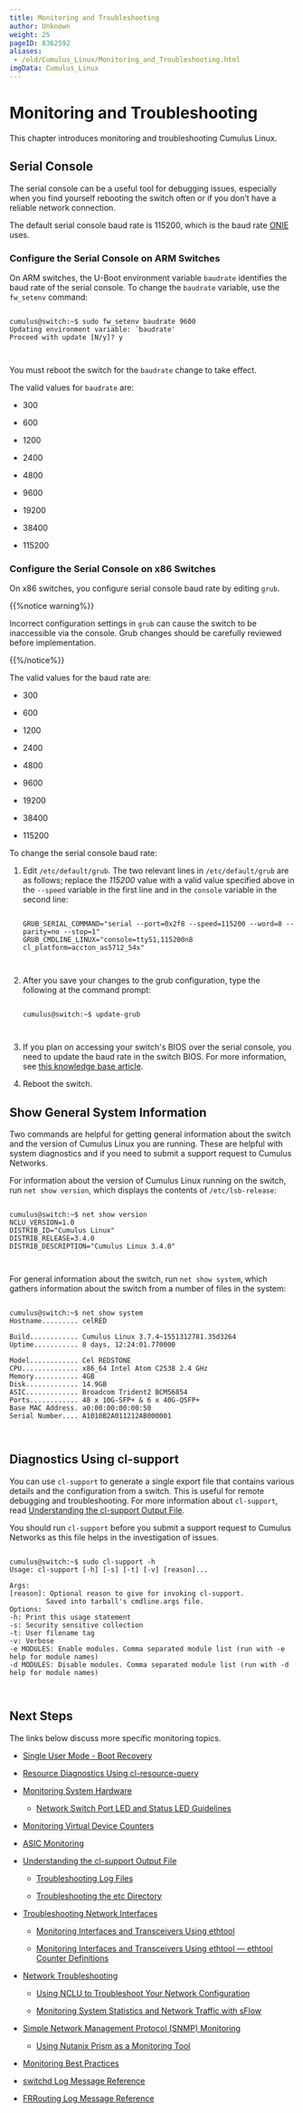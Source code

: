 ```yaml
---
title: Monitoring and Troubleshooting
author: Unknown
weight: 25
pageID: 8362592
aliases:
 - /old/Cumulus_Linux/Monitoring_and_Troubleshooting.html
imgData: Cumulus_Linux
---
```

# Monitoring and Troubleshooting

This chapter introduces monitoring and troubleshooting Cumulus Linux.

## Serial Console

The serial console can be a useful tool for debugging issues, especially
when you find yourself rebooting the switch often or if you don’t have a
reliable network connection.

The default serial console baud rate is 115200, which is the baud rate
[ONIE](http://opencomputeproject.github.io/onie/) uses.

### Configure the Serial Console on ARM Switches

On ARM switches, the U-Boot environment variable `baudrate` identifies
the baud rate of the serial console. To change the `baudrate` variable,
use the `fw_setenv` command:

``` 
                   
cumulus@switch:~$ sudo fw_setenv baudrate 9600
Updating environment variable: `baudrate'
Proceed with update [N/y]? y
   
    
```

You must reboot the switch for the `baudrate` change to take effect.

The valid values for `baudrate` are:

  - 300

  - 600

  - 1200

  - 2400

  - 4800

  - 9600

  - 19200

  - 38400

  - 115200

### Configure the Serial Console on x86 Switches

On x86 switches, you configure serial console baud rate by editing
`grub`.

{{%notice warning%}}

Incorrect configuration settings in `grub` can cause the switch to be
inaccessible via the console. Grub changes should be carefully reviewed
before implementation.

{{%/notice%}}

The valid values for the baud rate are:

  - 300

  - 600

  - 1200

  - 2400

  - 4800

  - 9600

  - 19200

  - 38400

  - 115200

To change the serial console baud rate:

1.  Edit `/etc/default/grub`. The two relevant lines in
    `/etc/default/grub` are as follows; replace the *115200* value with
    a valid value specified above in the `--speed` variable in the first
    line and in the `console` variable in the second line:
    
    ``` 
                       
    GRUB_SERIAL_COMMAND="serial --port=0x2f8 --speed=115200 --word=8 --parity=no --stop=1"              
    GRUB_CMDLINE_LINUX="console=ttyS1,115200n8 cl_platform=accton_as5712_54x"
       
        
    ```

2.  After you save your changes to the grub configuration, type the
    following at the command prompt:
    
    ``` 
                       
    cumulus@switch:~$ update-grub
       
        
    ```

3.  If you plan on accessing your switch's BIOS over the serial console,
    you need to update the baud rate in the switch BIOS. For more
    information, see [this knowledge base
    article](https://support.cumulusnetworks.com/hc/en-us/articles/203884473).

4.  Reboot the switch.

## Show General System Information

Two commands are helpful for getting general information about the
switch and the version of Cumulus Linux you are running. These are
helpful with system diagnostics and if you need to submit a support
request to Cumulus Networks.

For information about the version of Cumulus Linux running on the
switch, run `net show version`, which displays the contents of
`/etc/lsb-release`:

``` 
                   
cumulus@switch:~$ net show version
NCLU_VERSION=1.0
DISTRIB_ID="Cumulus Linux"
DISTRIB_RELEASE=3.4.0
DISTRIB_DESCRIPTION="Cumulus Linux 3.4.0"
   
    
```

For general information about the switch, run `net show system`, which
gathers information about the switch from a number of files in the
system:

``` 
                   
cumulus@switch:~$ net show system
Hostname......... celRED
 
Build............ Cumulus Linux 3.7.4~1551312781.35d3264
Uptime........... 8 days, 12:24:01.770000
 
Model............ Cel REDSTONE
CPU.............. x86_64 Intel Atom C2538 2.4 GHz
Memory........... 4GB
Disk............. 14.9GB
ASIC............. Broadcom Trident2 BCM56854
Ports............ 48 x 10G-SFP+ & 6 x 40G-QSFP+
Base MAC Address. a0:00:00:00:00:50
Serial Number.... A1010B2A011212AB000001
   
    
```

## Diagnostics Using cl-support

You can use `cl-support` to generate a single export file that contains
various details and the configuration from a switch. This is useful for
remote debugging and troubleshooting. For more information about
`cl-support`, read [Understanding the cl-support Output
File](/old/Cumulus_Linux/Understanding_the_cl-support_Output_File.html).

You should run `cl-support` before you submit a support request to
Cumulus Networks as this file helps in the investigation of issues.

``` 
                   
cumulus@switch:~$ sudo cl-support -h
Usage: cl-support [-h] [-s] [-t] [-v] [reason]...
 
Args:
[reason]: Optional reason to give for invoking cl-support.
         Saved into tarball's cmdline.args file.
Options:
-h: Print this usage statement
-s: Security sensitive collection
-t: User filename tag
-v: Verbose
-e MODULES: Enable modules. Comma separated module list (run with -e help for module names)
-d MODULES: Disable modules. Comma separated module list (run with -d help for module names)
   
    
```

## Next Steps

The links below discuss more specific monitoring topics.

  - [Single User Mode - Boot
    Recovery](/old/Cumulus_Linux/Single_User_Mode_-_Boot_Recovery.html)

  - [Resource Diagnostics Using
    cl-resource-query](/old/Cumulus_Linux/Resource_Diagnostics_Using_cl-resource-query.html)

  - [Monitoring System
    Hardware](/old/Cumulus_Linux/Monitoring_System_Hardware.html)
    
      - [Network Switch Port LED and Status LED
        Guidelines](/old/Cumulus_Linux/Network_Switch_Port_LED_and_Status_LED_Guidelines.html)

  - [Monitoring Virtual Device
    Counters](/old/Cumulus_Linux/Monitoring_Virtual_Device_Counters.html)

  - [ASIC Monitoring](/old/Cumulus_Linux/ASIC_Monitoring.html)

  - [Understanding the cl-support Output
    File](/old/Cumulus_Linux/Understanding_the_cl-support_Output_File.html)
    
      - [Troubleshooting Log
        Files](/old/Cumulus_Linux/Troubleshooting_Log_Files.html)
    
      - [Troubleshooting the etc
        Directory](/old/Cumulus_Linux/Troubleshooting_the_etc_Directory.html)

  - [Troubleshooting Network
    Interfaces](/old/Cumulus_Linux/Troubleshooting_Network_Interfaces.html)
    
      - [Monitoring Interfaces and Transceivers Using
        ethtool](/old/Cumulus_Linux/Monitoring_Interfaces_and_Transceivers_Using_ethtool.html)
    
      - [Monitoring Interfaces and Transceivers Using ethtool — ethtool
        Counter
        Definitions](/old/Cumulus_Linux/Monitoring_Interfaces_and_Transceivers_Using_ethtool_—%C2%A0ethtool_Counter_Definitions.html)

  - [Network
    Troubleshooting](/old/Cumulus_Linux/Network_Troubleshooting.html)
    
      - [Using NCLU to Troubleshoot Your Network
        Configuration](/old/Cumulus_Linux/Using_NCLU_to_Troubleshoot_Your_Network_Configuration.html)
    
      - [Monitoring System Statistics and Network Traffic with
        sFlow](/old/Cumulus_Linux/Monitoring_System_Statistics_and_Network_Traffic_with_sFlow.html)

  - [Simple Network Management Protocol (SNMP)
    Monitoring](/old/Cumulus_Linux/Simple_Network_Management_Protocol_\(SNMP\)_Monitoring.html)
    
      - [Using Nutanix Prism as a Monitoring
        Tool](/old/Cumulus_Linux/Using_Nutanix_Prism_as_a_Monitoring_Tool.html)

  - [Monitoring Best
    Practices](/old/Cumulus_Linux/Monitoring_Best_Practices.html)

  - [switchd Log Message
    Reference](/old/Cumulus_Linux/switchd_Log_Message_Reference.html)

  - [FRRouting Log Message
    Reference](/old/Cumulus_Linux/FRRouting_Log_Message_Reference.html)
